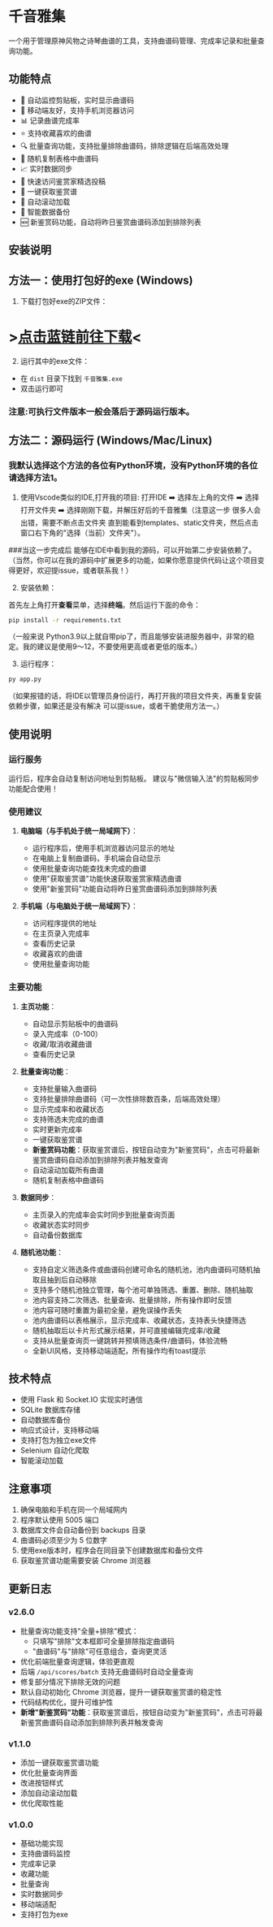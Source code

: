 # 千音雅集

一个用于管理原神风物之诗琴曲谱的工具，支持曲谱码管理、完成率记录和批量查询功能。

## 功能特点

- 🎵 自动监控剪贴板，实时显示曲谱码
- 📱 移动端友好，支持手机浏览器访问
- 📊 记录曲谱完成率
- ⭐ 支持收藏喜欢的曲谱
- 🔍 批量查询功能，支持批量排除曲谱码，排除逻辑在后端高效处理
- 🎲 随机复制表格中曲谱码
- 📈 实时数据同步
- 🔗 快速访问鉴赏家精选投稿
- 🎯 一键获取鉴赏谱
- 🔄 自动滚动加载
- 💾 智能数据备份
- 🆕 新鉴赏码功能，自动将昨日鉴赏曲谱码添加到排除列表

## 安装说明

## 方法一：使用打包好的exe (Windows)

1. 下载打包好exe的ZIP文件：

# >[点击蓝链前往下载](https://github.com/HKLHaoBin/Repertoire-of-Myriad-Melodies-Score-Tool/releases/tag/v2.6)<

2. 运行其中的exe文件：
- 在 `dist` 目录下找到 `千音雅集.exe`
- 双击运行即可

### 注意:可执行文件版本一般会落后于源码运行版本。

## 方法二：源码运行 (Windows/Mac/Linux)

### 我默认选择这个方法的各位有Python环境，没有Python环境的各位请选择方法1。

1. 使用Vscode类似的IDE,打开我的项目: 打开IDE ➡️ 选择左上角的文件 ➡️ 选择打开文件夹 
➡️ 选择刚刚下载，并解压好后的千音雅集（注意这一步 很多人会出错，需要不断点击文件夹 直到能看到templates、static文件夹，然后点击窗口右下角的"选择（当前）文件夹"）。

###当这一步完成后 能够在IDE中看到我的源码，可以开始第二步安装依赖了。
（当然，你可以在我的源码中扩展更多的功能，如果你愿意提供代码让这个项目变得更好，欢迎提issue，或者联系我！）

2. 安装依赖：

首先左上角打开**查看**菜单，选择**终端**。然后运行下面的命令：
```bash
pip install -r requirements.txt
```
（一般来说 Python3.9以上就自带pip了，而且能够安装进服务器中，非常的稳定。我的建议是使用9～12，不要使用更高或者更低的版本。）

3. 运行程序：
```bash
py app.py
```
（如果报错的话，将IDE以管理员身份运行，再打开我的项目文件夹，再重复安装依赖步骤，如果还是没有解决 可以提issue，或者干脆使用方法一。）

## 使用说明

### 运行服务

运行后，程序会自动复制访问地址到剪贴板。
建议与"微信输入法"的剪贴板同步功能配合使用！

### 使用建议

1. **电脑端（与手机处于统一局域网下）**：
   - 运行程序后，使用手机浏览器访问显示的地址
   - 在电脑上复制曲谱码，手机端会自动显示
   - 使用批量查询功能查找未完成的曲谱
   - 使用"获取鉴赏谱"功能快速获取鉴赏家精选曲谱
   - 使用"新鉴赏码"功能自动将昨日鉴赏曲谱码添加到排除列表

2. **手机端（与电脑处于统一局域网下）**：
   - 访问程序提供的地址
   - 在主页录入完成率
   - 查看历史记录
   - 收藏喜欢的曲谱
   - 使用批量查询功能

### 主要功能

1. **主页功能**：
   - 自动显示剪贴板中的曲谱码
   - 录入完成率（0-100）
   - 收藏/取消收藏曲谱
   - 查看历史记录

2. **批量查询功能**：
   - 支持批量输入曲谱码
   - 支持批量排除曲谱码（可一次性排除数百条，后端高效处理）
   - 显示完成率和收藏状态
   - 支持筛选未完成的曲谱
   - 实时更新完成率
   - 一键获取鉴赏谱
   - **新鉴赏码功能**：获取鉴赏谱后，按钮自动变为"新鉴赏码"，点击可将最新鉴赏曲谱码自动添加到排除列表并触发查询
   - 自动滚动加载所有曲谱
   - 随机复制表格中曲谱码

3. **数据同步**：
   - 主页录入的完成率会实时同步到批量查询页面
   - 收藏状态实时同步
   - 自动备份数据库

4. **随机池功能**：
   - 支持自定义筛选条件或曲谱码创建可命名的随机池，池内曲谱码可随机抽取且抽到后自动移除
   - 支持多个随机池独立管理，每个池可单独筛选、重置、删除、随机抽取
   - 池内容支持二次筛选、批量查询、批量排除，所有操作即时反馈
   - 池内容可随时重置为最初全量，避免误操作丢失
   - 池内曲谱码以表格展示，显示完成率、收藏状态，支持表头快捷筛选
   - 随机抽取后以卡片形式展示结果，并可直接编辑完成率/收藏
   - 支持从批量查询页一键跳转并预填筛选条件/曲谱码，体验流畅
   - 全新UI风格，支持移动端适配，所有操作均有toast提示

## 技术特点

- 使用 Flask 和 Socket.IO 实现实时通信
- SQLite 数据库存储
- 自动数据库备份
- 响应式设计，支持移动端
- 支持打包为独立exe文件
- Selenium 自动化爬取
- 智能滚动加载

## 注意事项

1. 确保电脑和手机在同一个局域网内
2. 程序默认使用 5005 端口
3. 数据库文件会自动备份到 backups 目录
4. 曲谱码必须至少为 5 位数字
5. 使用exe版本时，程序会在同目录下创建数据库和备份文件
6. 获取鉴赏谱功能需要安装 Chrome 浏览器

## 更新日志

### v2.6.0
- 批量查询功能支持"全量+排除"模式：
  - 只填写"排除"文本框即可全量排除指定曲谱码
  - "曲谱码"与"排除"可任意组合，查询更灵活
- 优化前端批量查询逻辑，体验更直观
- 后端 `/api/scores/batch` 支持无曲谱码时自动全量查询
- 修复部分情况下排除无效的问题
- 默认自动初始化 Chrome 浏览器，提升一键获取鉴赏谱的稳定性
- 代码结构优化，提升可维护性
- **新增"新鉴赏码"功能**：获取鉴赏谱后，按钮自动变为"新鉴赏码"，点击可将最新鉴赏曲谱码自动添加到排除列表并触发查询

### v1.1.0
- 添加一键获取鉴赏谱功能
- 优化批量查询界面
- 改进按钮样式
- 添加自动滚动加载
- 优化爬取性能

### v1.0.0
- 基础功能实现
- 支持曲谱码监控
- 完成率记录
- 收藏功能
- 批量查询
- 实时数据同步
- 移动端适配
- 支持打包为exe


